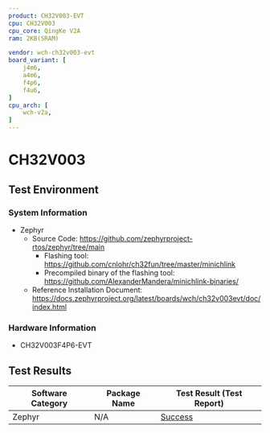 ```yaml
---
product: CH32V003-EVT
cpu: CH32V003
cpu_core: QingKe V2A
ram: 2KB(SRAM)

vendor: wch-ch32v003-evt
board_variant: [
    j4m6,
    a4m6,
    f4p6,
    f4u6,
]
cpu_arch: [
    wch-v2a,
]
---
```


# CH32V003

## Test Environment

### System Information

- Zephyr
    - Source Code: https://github.com/zephyrproject-rtos/zephyr/tree/main
      - Flashing tool: https://github.com/cnlohr/ch32fun/tree/master/minichlink
      - Precompiled binary of the flashing tool: https://github.com/AlexanderMandera/minichlink-binaries/
    - Reference Installation Document: https://docs.zephyrproject.org/latest/boards/wch/ch32v003evt/doc/index.html

### Hardware Information

- CH32V003F4P6-EVT

## Test Results

| Software Category | Package Name | Test Result (Test Report) |
| ----------------- | ------------ | ------------------------- |
| Zephyr            | N/A          | [Success][Zephyr]         |

[Zephyr]: ./Zephyr/README.md
